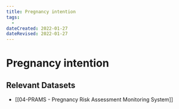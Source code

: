 ```yaml
---
title: Pregnancy intention
tags:
  - 
dateCreated: 2022-01-27
dateRevised: 2022-01-27
---
```

# Pregnancy intention
## Relevant Datasets
- [[04-PRAMS - Pregnancy Risk Assessment Monitoring System]]